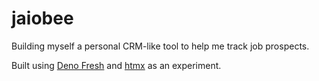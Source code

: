 # jaiobee

Building myself a personal CRM-like tool to help me track job prospects.

Built using [Deno Fresh](https://fresh.deno.dev/) and [htmx](https://htmx.org/)
as an experiment.
